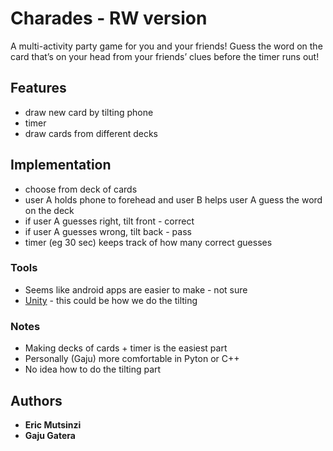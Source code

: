 # Charades - RW version

A multi-activity party game for you and your friends! Guess the word on the card that’s on your head from your friends’ clues before the timer runs out!

## Features

* draw new card by tilting phone
* timer
* draw cards from different decks

## Implementation
* choose from deck of cards
* user A holds phone to forehead and user B helps user A guess the word on the deck
* if user A guesses right, tilt front - correct
* if user A guesses wrong, tilt back - pass
* timer (eg 30 sec) keeps track of how many correct guesses

### Tools
* Seems like android apps are easier to make - not sure
* [Unity](https://www.youtube.com/watch?v=XZWNXsjIvrE) - this could be how we do the tilting

### Notes
* Making decks of cards + timer is the easiest part
* Personally (Gaju) more comfortable in Pyton or C++
* No idea how to do the tilting part

## Authors

* **Eric Mutsinzi**
* **Gaju Gatera**